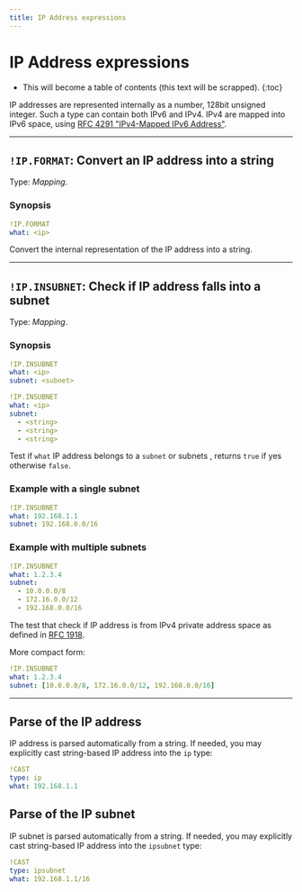 ```yaml
---
title: IP Address expressions
---
```


# IP Address expressions

* This will become a table of contents (this text will be scrapped).
{:toc}

IP addresses are represented internally as a number, 128bit unsigned integer.
Such a type can contain both IPv6 and IPv4.
IPv4 are mapped into IPv6 space, using [RFC 4291 "IPv4-Mapped IPv6 Address"](https://datatracker.ietf.org/doc/html/rfc4291#section-2.5.5.2).

--- 

## `!IP.FORMAT`: Convert an IP address into a string  

Type: _Mapping_.

### Synopsis

```yaml
!IP.FORMAT
what: <ip>
```

Convert the internal representation of the IP address into a string.


--- 

## `!IP.INSUBNET`: Check if IP address falls into a subnet 

Type: _Mapping_.

### Synopsis

```yaml
!IP.INSUBNET
what: <ip>
subnet: <subnet>
```

```yaml
!IP.INSUBNET
what: <ip>
subnet:
  - <string>
  - <string>
  - <string>
```

Test if `what` IP address belongs to a `subnet` or subnets , returns `true` if yes otherwise `false`.

### Example with a single subnet

```yaml
!IP.INSUBNET
what: 192.168.1.1
subnet: 192.168.0.0/16
```


### Example with multiple subnets

```yaml
!IP.INSUBNET
what: 1.2.3.4
subnet:
  - 10.0.0.0/8
  - 172.16.0.0/12
  - 192.168.0.0/16
```

The test that check if IP address is from IPv4 private address space as defined in [RFC 1918](https://datatracker.ietf.org/doc/html/rfc1918).


More compact form:

```yaml
!IP.INSUBNET
what: 1.2.3.4
subnet: [10.0.0.0/8, 172.16.0.0/12, 192.168.0.0/16]
```


---

## Parse of the IP address

IP address is parsed automatically from a string.
If needed, you may explicitly cast string-based IP address into the `ip` type:

```yaml
!CAST
type: ip
what: 192.168.1.1
```


## Parse of the IP subnet

IP subnet is parsed automatically from a string.
If needed, you may explicitly cast string-based IP address into the `ipsubnet` type:

```yaml
!CAST
type: ipsubnet
what: 192.168.1.1/16
```
